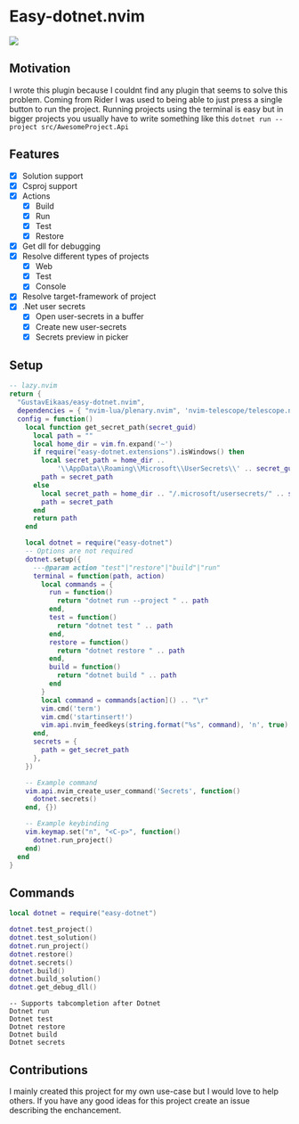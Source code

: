 # Easy-dotnet.nvim
<a href="https://dotfyle.com/plugins/GustavEikaas/easy-dotnet.nvim">
	<img src="https://dotfyle.com/plugins/GustavEikaas/easy-dotnet.nvim/shield?style=flat" />
</a>

## Motivation

I wrote this plugin because I couldnt find any plugin that seems to solve this problem. Coming from Rider I was used to being able to just press a single button to run the project. Running projects using the terminal is easy but in bigger projects you usually have to write something like this `dotnet run --project src/AwesomeProject.Api`

## Features

- [x] Solution support
- [x] Csproj support
- [x] Actions
    - [x] Build
    - [x] Run
    - [x] Test
    - [x] Restore
- [x] Get dll for debugging
- [x] Resolve different types of projects
    - [x] Web
    - [x] Test
    - [x] Console
- [x] Resolve target-framework of project
- [x] .Net user secrets
    - [x] Open user-secrets in a buffer
    - [x] Create new user-secrets
    - [x] Secrets preview in picker

## Setup
```lua
-- lazy.nvim
return {
  "GustavEikaas/easy-dotnet.nvim",
  dependencies = { "nvim-lua/plenary.nvim", 'nvim-telescope/telescope.nvim', },
  config = function()
    local function get_secret_path(secret_guid)
      local path = ""
      local home_dir = vim.fn.expand('~')
      if require("easy-dotnet.extensions").isWindows() then
        local secret_path = home_dir ..
            '\\AppData\\Roaming\\Microsoft\\UserSecrets\\' .. secret_guid .. "\\secrets.json"
        path = secret_path
      else
        local secret_path = home_dir .. "/.microsoft/usersecrets/" .. secret_guid .. "/secrets.json"
        path = secret_path
      end
      return path
    end

    local dotnet = require("easy-dotnet")
    -- Options are not required
    dotnet.setup({
      ---@param action "test"|"restore"|"build"|"run"
      terminal = function(path, action)
        local commands = {
          run = function()
            return "dotnet run --project " .. path
          end,
          test = function()
            return "dotnet test " .. path
          end,
          restore = function()
            return "dotnet restore " .. path
          end,
          build = function()
            return "dotnet build " .. path
          end
        }
        local command = commands[action]() .. "\r"
        vim.cmd('term')
        vim.cmd('startinsert!')
        vim.api.nvim_feedkeys(string.format("%s", command), 'n', true)
      end,
      secrets = {
        path = get_secret_path
      },
    })

    -- Example command
    vim.api.nvim_create_user_command('Secrets', function()
      dotnet.secrets()
    end, {})

    -- Example keybinding
    vim.keymap.set("n", "<C-p>", function()
      dotnet.run_project()
    end)
  end
}
```

## Commands

```lua
local dotnet = require("easy-dotnet")

dotnet.test_project()
dotnet.test_solution()
dotnet.run_project()
dotnet.restore()
dotnet.secrets()
dotnet.build()
dotnet.build_solution()
dotnet.get_debug_dll()
```

```
-- Supports tabcompletion after Dotnet
Dotnet run
Dotnet test
Dotnet restore
Dotnet build
Dotnet secrets
```

## Contributions

I mainly created this project for my own use-case but I would love to help others. If you have any good ideas for this project create an issue describing the enchancement.


